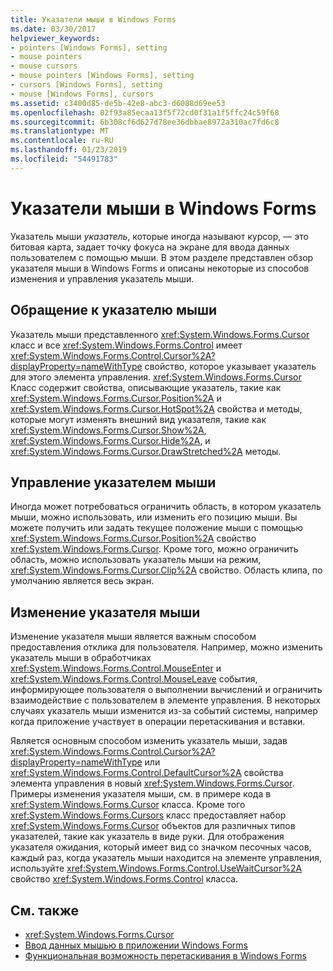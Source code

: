 ```yaml
---
title: Указатели мыши в Windows Forms
ms.date: 03/30/2017
helpviewer_keywords:
- pointers [Windows Forms], setting
- mouse pointers
- mouse cursors
- mouse pointers [Windows Forms], setting
- cursors [Windows Forms], setting
- mouse [Windows Forms], cursors
ms.assetid: c3400d85-de5b-42e8-abc3-d6088d69ee53
ms.openlocfilehash: 02f93a85ecaa13f5f72cd0f31a1f5ffc24c59f68
ms.sourcegitcommit: 6b308cf6d627d78ee36dbbae8972a310ac7fd6c8
ms.translationtype: MT
ms.contentlocale: ru-RU
ms.lasthandoff: 01/23/2019
ms.locfileid: "54491783"
---
```

# <a name="mouse-pointers-in-windows-forms"></a>Указатели мыши в Windows Forms
Указатель мыши *указатель*, которые иногда называют курсор, — это битовая карта, задает точку фокуса на экране для ввода данных пользователем с помощью мыши. В этом разделе представлен обзор указателя мыши в Windows Forms и описаны некоторые из способов изменения и управления указатель мыши.  
  
## <a name="accessing-the-mouse-pointer"></a>Обращение к указателю мыши  
 Указатель мыши представленного <xref:System.Windows.Forms.Cursor> класс и все <xref:System.Windows.Forms.Control> имеет <xref:System.Windows.Forms.Control.Cursor%2A?displayProperty=nameWithType> свойство, которое указывает указатель для этого элемента управления. <xref:System.Windows.Forms.Cursor> Класс содержит свойства, описывающие указатель, такие как <xref:System.Windows.Forms.Cursor.Position%2A> и <xref:System.Windows.Forms.Cursor.HotSpot%2A> свойства и методы, которые могут изменять внешний вид указателя, такие как <xref:System.Windows.Forms.Cursor.Show%2A>, <xref:System.Windows.Forms.Cursor.Hide%2A>, и <xref:System.Windows.Forms.Cursor.DrawStretched%2A> методы.  
  
## <a name="controlling-the-mouse-pointer"></a>Управление указателем мыши  
 Иногда может потребоваться ограничить область, в котором указатель мыши, можно использовать, или изменить его позицию мыши. Вы можете получить или задать текущее положение мыши с помощью <xref:System.Windows.Forms.Cursor.Position%2A> свойство <xref:System.Windows.Forms.Cursor>. Кроме того, можно ограничить область, можно использовать указатель мыши на режим, <xref:System.Windows.Forms.Cursor.Clip%2A> свойство. Область клипа, по умолчанию является весь экран.  
  
## <a name="changing-the-mouse-pointer"></a>Изменение указателя мыши  
 Изменение указателя мыши является важным способом предоставления отклика для пользователя. Например, можно изменить указатель мыши в обработчиках <xref:System.Windows.Forms.Control.MouseEnter> и <xref:System.Windows.Forms.Control.MouseLeave> события, информирующее пользователя о выполнении вычислений и ограничить взаимодействие с пользователем в элементе управления. В некоторых случаях указатель мыши изменится из-за событий системы, например когда приложение участвует в операции перетаскивания и вставки.  
  
 Является основным способом изменить указатель мыши, задав <xref:System.Windows.Forms.Control.Cursor%2A?displayProperty=nameWithType> или <xref:System.Windows.Forms.Control.DefaultCursor%2A> свойства элемента управления в новый <xref:System.Windows.Forms.Cursor>. Примеры изменения указателя мыши, см. в примере кода в <xref:System.Windows.Forms.Cursor> класса. Кроме того <xref:System.Windows.Forms.Cursors> класс предоставляет набор <xref:System.Windows.Forms.Cursor> объектов для различных типов указателей, такие как указатель в виде руки. Для отображения указателя ожидания, который имеет вид со значком песочных часов, каждый раз, когда указатель мыши находится на элементе управления, используйте <xref:System.Windows.Forms.Control.UseWaitCursor%2A> свойство <xref:System.Windows.Forms.Control> класса.  
  
## <a name="see-also"></a>См. также
- <xref:System.Windows.Forms.Cursor>
- [Ввод данных мышью в приложении Windows Forms](../../../docs/framework/winforms/mouse-input-in-a-windows-forms-application.md)
- [Функциональная возможность перетаскивания в Windows Forms](../../../docs/framework/winforms/drag-and-drop-functionality-in-windows-forms.md)
